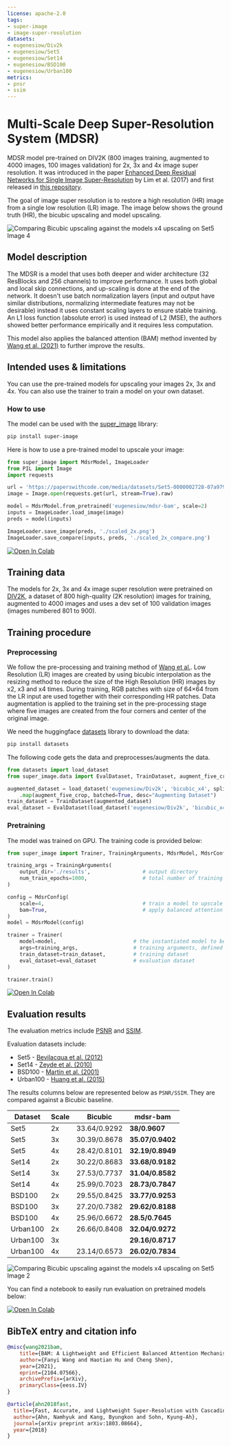```yaml
---
license: apache-2.0
tags:
- super-image
- image-super-resolution
datasets:
- eugenesiow/Div2k
- eugenesiow/Set5
- eugenesiow/Set14
- eugenesiow/BSD100
- eugenesiow/Urban100
metrics:
- pnsr
- ssim
---
```

# Multi-Scale Deep Super-Resolution System (MDSR)
MDSR model pre-trained on DIV2K (800 images training, augmented to 4000 images, 100 images validation) for 2x, 3x and 4x image super resolution. It was introduced in the paper [Enhanced Deep Residual Networks for Single Image Super-Resolution](https://arxiv.org/abs/1707.02921) by Lim et al. (2017) and first released in [this repository](https://github.com/sanghyun-son/EDSR-PyTorch). 

The goal of image super resolution is to restore a high resolution (HR) image from a single low resolution (LR) image. The image below shows the ground truth (HR), the bicubic upscaling and model upscaling.

![Comparing Bicubic upscaling against the models x4 upscaling on Set5 Image 4](images/mdsr_4_4_compare.png "Comparing Bicubic upscaling against the models x4 upscaling on Set5 Image 4")
## Model description
The MDSR is a model that uses both deeper and wider architecture (32 ResBlocks and 256 channels) to improve performance. It uses both global and local skip connections, and up-scaling is done at the end of the network. It doesn't use batch normalization layers (input and output have similar distributions, normalizing intermediate features may not be desirable) instead it uses constant scaling layers to ensure stable training. An L1 loss function (absolute error) is used instead of L2 (MSE), the authors showed better performance empirically and it requires less computation.

This model also applies the balanced attention (BAM) method invented by [Wang et al. (2021)](https://arxiv.org/abs/2104.07566) to further improve the results.
## Intended uses & limitations
You can use the pre-trained models for upscaling your images 2x, 3x and 4x. You can also use the trainer to train a model on your own dataset.
### How to use
The model can be used with the [super_image](https://github.com/eugenesiow/super-image) library:
```bash
pip install super-image
```
Here is how to use a pre-trained model to upscale your image:
```python
from super_image import MdsrModel, ImageLoader
from PIL import Image
import requests

url = 'https://paperswithcode.com/media/datasets/Set5-0000002728-07a9793f_zA3bDjj.jpg'
image = Image.open(requests.get(url, stream=True).raw)

model = MdsrModel.from_pretrained('eugenesiow/mdsr-bam', scale=2)      # scale 2, 3 and 4 models available
inputs = ImageLoader.load_image(image)
preds = model(inputs)

ImageLoader.save_image(preds, './scaled_2x.png')                        # save the output 2x scaled image to `./scaled_2x.png`
ImageLoader.save_compare(inputs, preds, './scaled_2x_compare.png')      # save an output comparing the super-image with a bicubic scaling
```
[![Open In Colab](https://colab.research.google.com/assets/colab-badge.svg)](https://colab.research.google.com/github/eugenesiow/super-image-notebooks/blob/master/notebooks/Upscale_Images_with_Pretrained_super_image_Models.ipynb "Open in Colab")
## Training data
The models for 2x, 3x and 4x image super resolution were pretrained on [DIV2K](https://huggingface.co/datasets/eugenesiow/Div2k), a dataset of 800 high-quality (2K resolution) images for training, augmented to 4000 images and uses a dev set of  100 validation images (images numbered 801 to 900). 
## Training procedure
### Preprocessing
We follow the pre-processing and training method of [Wang et al.](https://arxiv.org/abs/2104.07566).
Low Resolution (LR) images are created by using bicubic interpolation as the resizing method to reduce the size of the High Resolution (HR) images by x2, x3 and x4 times.
During training, RGB patches with size of 64×64 from the LR input are used together with their corresponding HR patches. 
Data augmentation is applied to the training set in the pre-processing stage where five images are created from the four corners and center of the original image. 

We need the huggingface [datasets](https://huggingface.co/datasets?filter=task_ids:other-other-image-super-resolution) library to download the data:
```bash
pip install datasets
```
The following code gets the data and preprocesses/augments the data.

```python
from datasets import load_dataset
from super_image.data import EvalDataset, TrainDataset, augment_five_crop

augmented_dataset = load_dataset('eugenesiow/Div2k', 'bicubic_x4', split='train')\
    .map(augment_five_crop, batched=True, desc="Augmenting Dataset")                                # download and augment the data with the five_crop method
train_dataset = TrainDataset(augmented_dataset)                                                     # prepare the train dataset for loading PyTorch DataLoader
eval_dataset = EvalDataset(load_dataset('eugenesiow/Div2k', 'bicubic_x4', split='validation'))      # prepare the eval dataset for the PyTorch DataLoader
```
### Pretraining
The model was trained on GPU. The training code is provided below:
```python
from super_image import Trainer, TrainingArguments, MdsrModel, MdsrConfig

training_args = TrainingArguments(
    output_dir='./results',                 # output directory
    num_train_epochs=1000,                  # total number of training epochs
)

config = MdsrConfig(
    scale=4,                                # train a model to upscale 4x
    bam=True,                               # apply balanced attention to the network
)
model = MdsrModel(config)

trainer = Trainer(
    model=model,                         # the instantiated model to be trained
    args=training_args,                  # training arguments, defined above
    train_dataset=train_dataset,         # training dataset
    eval_dataset=eval_dataset            # evaluation dataset
)

trainer.train()
```

[![Open In Colab](https://colab.research.google.com/assets/colab-badge.svg)](https://colab.research.google.com/github/eugenesiow/super-image-notebooks/blob/master/notebooks/Train_super_image_Models.ipynb "Open in Colab")
## Evaluation results
The evaluation metrics include [PSNR](https://en.wikipedia.org/wiki/Peak_signal-to-noise_ratio#Quality_estimation_with_PSNR) and [SSIM](https://en.wikipedia.org/wiki/Structural_similarity#Algorithm). 

Evaluation datasets include:
- Set5 - [Bevilacqua et al. (2012)](https://huggingface.co/datasets/eugenesiow/Set5)
- Set14 - [Zeyde et al. (2010)](https://huggingface.co/datasets/eugenesiow/Set14)
- BSD100 - [Martin et al. (2001)](https://huggingface.co/datasets/eugenesiow/BSD100)
- Urban100 - [Huang et al. (2015)](https://huggingface.co/datasets/eugenesiow/Urban100)

The results columns below are represented below as `PSNR/SSIM`. They are compared against a Bicubic baseline.

|Dataset  	    |Scale      |Bicubic  	        |mdsr-bam  	                    |
|---	        |---	    |---	            |---	                        |
|Set5  	        |2x         |33.64/0.9292       |**38/0.9607**          |
|Set5  	        |3x  	    |30.39/0.8678  	    |**35.07/0.9402**  	    |
|Set5  	        |4x  	    |28.42/0.8101  	    |**32.19/0.8949**       |
|Set14  	    |2x         |30.22/0.8683  	    |**33.68/0.9182**  	    |
|Set14  	    |3x         |27.53/0.7737  	    |**31.04/0.8582**  	    |
|Set14  	    |4x         |25.99/0.7023  	    |**28.73/0.7847**  	    |
|BSD100  	    |2x  	    |29.55/0.8425  	    |**33.77/0.9253**  	    |
|BSD100  	    |3x  	    |27.20/0.7382  	    |**29.62/0.8188**  	    |
|BSD100  	    |4x  	    |25.96/0.6672  	    |**28.5/0.7645**  	    |
|Urban100  	    |2x  	    |26.66/0.8408  	    |**32.04/0.9272**  	    |
|Urban100  	    |3x  	    |  	                |**29.16/0.8717**  	    |
|Urban100  	    |4x  	    |23.14/0.6573  	    |**26.02/0.7834**  	    |

![Comparing Bicubic upscaling against the models x4 upscaling on Set5 Image 2](images/mdsr_2_4_compare.png "Comparing Bicubic upscaling against the models x4 upscaling on Set5 Image 2")

You can find a notebook to easily run evaluation on pretrained models below:

[![Open In Colab](https://colab.research.google.com/assets/colab-badge.svg)](https://colab.research.google.com/github/eugenesiow/super-image-notebooks/blob/master/notebooks/Evaluate_Pretrained_super_image_Models.ipynb "Open in Colab")

## BibTeX entry and citation info
```bibtex
@misc{wang2021bam,
    title={BAM: A Lightweight and Efficient Balanced Attention Mechanism for Single Image Super Resolution}, 
    author={Fanyi Wang and Haotian Hu and Cheng Shen},
    year={2021},
    eprint={2104.07566},
    archivePrefix={arXiv},
    primaryClass={eess.IV}
}
```

```bibtex
@article{ahn2018fast,
  title={Fast, Accurate, and Lightweight Super-Resolution with Cascading Residual Network},
  author={Ahn, Namhyuk and Kang, Byungkon and Sohn, Kyung-Ah},
  journal={arXiv preprint arXiv:1803.08664},
  year={2018}
}
```
